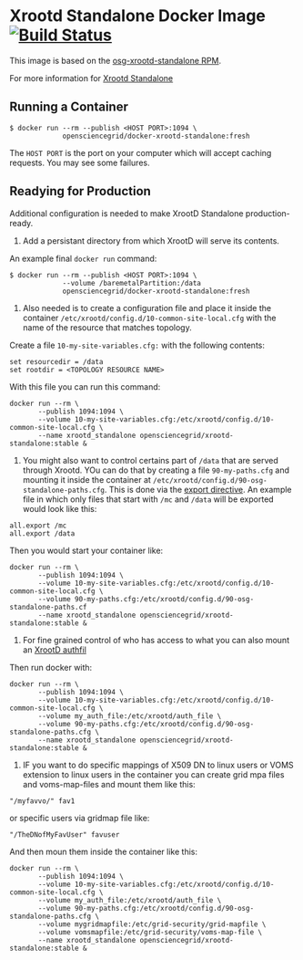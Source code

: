 Xrootd Standalone Docker Image [![Build Status](https://travis-ci.org/opensciencegrid/docker-xrootd-standalone.svg?branch=master)](https://travis-ci.org/opensciencegrid/docker-xrootd-standalone)
==============================

This image is based on the [osg-xrootd-standalone RPM](https://github.com/opensciencegrid/Software-Redhat/tree/trunk/osg-xrootd).

For more information for [Xrootd Standalone](https://opensciencegrid.org/docs/data/xrootd/install-standalone/)


Running a Container
-------------------

```
$ docker run --rm --publish <HOST PORT>:1094 \
             opensciencegrid/docker-xrootd-standalone:fresh
```

The `HOST PORT` is the port on your computer which will accept caching requests.  You may see some failures.  

Readying for Production
------------------------

Additional configuration is needed to make XrootD Standalone production-ready.

1. Add a persistant directory from which XrootD will serve its contents.

An example final `docker run` command:

```
$ docker run --rm --publish <HOST PORT>:1094 \
             --volume /baremetalPartition:/data
             opensciencegrid/docker-xrootd-standalone:fresh
```

1. Also needed is to create a configuration file and place it inside the container `/etc/xrootd/config.d/10-common-site-local.cfg` with the name of the resource that matches topology.

Create a file `10-my-site-variables.cfg:` with the following contents:
```
set resourcedir = /data
set rootdir = <TOPOLOGY RESOURCE NAME>
```

With this file you can run this command:
```
docker run --rm \
       --publish 1094:1094 \
       --volume 10-my-site-variables.cfg:/etc/xrootd/config.d/10-common-site-local.cfg \
       --name xrootd_standalone opensciencegrid/xrootd-standalone:stable &
```

1. You might also want to control certains part of `/data` that are served through Xrootd. YOu can do that by creating a file `90-my-paths.cfg` and mounting it inside the container at `/etc/xrootd/config.d/90-osg-standalone-paths.cfg`. This is done via the [export directive](https://xrootd.slac.stanford.edu/doc/dev49/ofs_config.htm#_Toc522916544). An example file in which only files that start with `/mc` and `/data` will be exported would look like this:

```
all.export /mc
all.export /data
```

Then you would start your container like:

```
docker run --rm \
       --publish 1094:1094 \
       --volume 10-my-site-variables.cfg:/etc/xrootd/config.d/10-common-site-local.cfg \
       --volume 90-my-paths.cfg:/etc/xrootd/config.d/90-osg-standalone-paths.cf
       --name xrootd_standalone opensciencegrid/xrootd-standalone:stable &
```

1. For fine grained control of who has access to what you can also mount an [XrootD authfil](https://opensciencegrid.org/docs/data/xrootd/xrootd-authorization/)


Then run docker with:

```
docker run --rm \
       --publish 1094:1094 \
       --volume 10-my-site-variables.cfg:/etc/xrootd/config.d/10-common-site-local.cfg \
       --volume my_auth_file:/etc/xrootd/auth_file \
       --volume 90-my-paths.cfg:/etc/xrootd/config.d/90-osg-standalone-paths.cfg \
       --name xrootd_standalone opensciencegrid/xrootd-standalone:stable &
```

1. IF you want to do specific mappings of X509 DN to linux users or VOMS extension to linux users in the container you can create grid mpa files and voms-map-files and mount them like this:


```
"/myfavvo/" fav1
```

or specific users via gridmap file like:

```
"/TheDNofMyFavUser" favuser
```

And then moun them inside the container like this:

```
docker run --rm \
       --publish 1094:1094 \
       --volume 10-my-site-variables.cfg:/etc/xrootd/config.d/10-common-site-local.cfg \
       --volume	my_auth_file:/etc/xrootd/auth_file \
       --volume 90-my-paths.cfg:/etc/xrootd/config.d/90-osg-standalone-paths.cfg \
       --volume mygridmapfile:/etc/grid-security/grid-mapfile \
       --volume vomsmapfile:/etc/grid-security/voms-map-file \
       --name xrootd_standalone opensciencegrid/xrootd-standalone:stable &
```